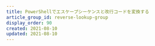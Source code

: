 ```yaml
---
title: PowerShellでエスケープシーケンスと改行コードを変換する
article_group_id: reverse-lookup-group
display_order: 90
created: 2021-08-10
updated: 2021-08-10
---
```

